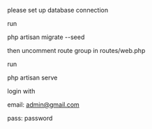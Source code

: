
please set up database connection 

run  

php artisan migrate --seed  

then uncomment route group  in routes/web.php

run

php artisan serve

login with  

email: admin@gmail.com  

pass: password
